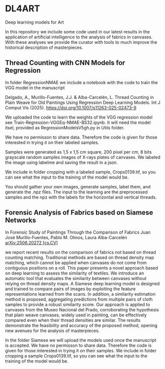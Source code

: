 # DL4ART
Deep learning models for Art

In this repository we include some code used in our latest results in the application of artificial intelligence to the analysis of fabrics in canvases. With these analyses we provide the curator with tools to much improve the historical description of masterpieces. 

## Thread Counting with CNN Models for Regression

In folder RegressionNMAE we include a notebook with the code to train the VGG model in the manuscript

Delgado, A., Murillo-Fuentes, J.J. & Alba-Carcelén, L. Thread Counting in Plain Weave for Old Paintings Using Regression Deep Learning Models. Int J Comput Vis (2025). https://doi.org/10.1007/s11263-025-02473-9 

We uploaded the code to learn the weights of the VGG regression model see Train-Regression-VGGEq-NMAE-BS32.ipynb. It will need the model itsel, provided as RegressionModelsV5gh.py in Utils folder.

We have no permisson to share data. Therefore the code is given for those interested in trying it on their labeled samples.

Samples were generated as 1,5 x 1,5 cm square, 200 pixel per cm, 8 bits grayscale random samples images of X-rays plates of canvases. We labeled the image using labelme and saving the result in a json. 

We include in folder cropping with a labeled sample, Crops0139.tif, so you can see what the input to the training of the model would be.

You should gather your own images, generate samples, label them, and generate the .npz files. The input to the learning are the preprocessed samples and the npz with the labels for the horizontal and vertical threads.

## Forensic Analysis of Fabrics based on Siamese Networks

In Forensic Study of Paintings Through the Comparison of Fabrics
Juan José Murillo-Fuentes, Pablo M. Olmos, Laura Alba-Carcelén
[arXiv:2506.20272 [cs.CV]](https://arxiv.org/abs/2506.20272)

we report recent results on the comparison of fabrics not based on thread counting matching. Traditional methods are based on thread density map matching, which cannot be applied when canvases do not come from contiguous positions on a roll. This paper presents a novel approach based on deep learning to assess the similarity of textiles. We introduce an automatic tool that evaluates the similarity between canvases without relying on thread density maps. A Siamese deep learning model is designed and trained to compare pairs of images by exploiting the feature representations learned from the scans. In addition, a similarity estimation method is proposed, aggregating predictions from multiple pairs of cloth samples to provide a robust similarity score. Our approach is applied to canvases from the Museo Nacional del Prado, corroborating the hypothesis that plain weave canvases, widely used in painting, can be effectively compared even when their thread densities are similar. The results demonstrate the feasibility and accuracy of the proposed method, opening new avenues for the analysis of masterpieces.

In the folder Siamese we will upload the models used once the manuscript is accepted. We have no permisson to share data. Therefore the code is given for those interested in trying it on their samples. We include in folder cropping a sample Crops0139.tif, so you can see what the input to the training of the model would be.



